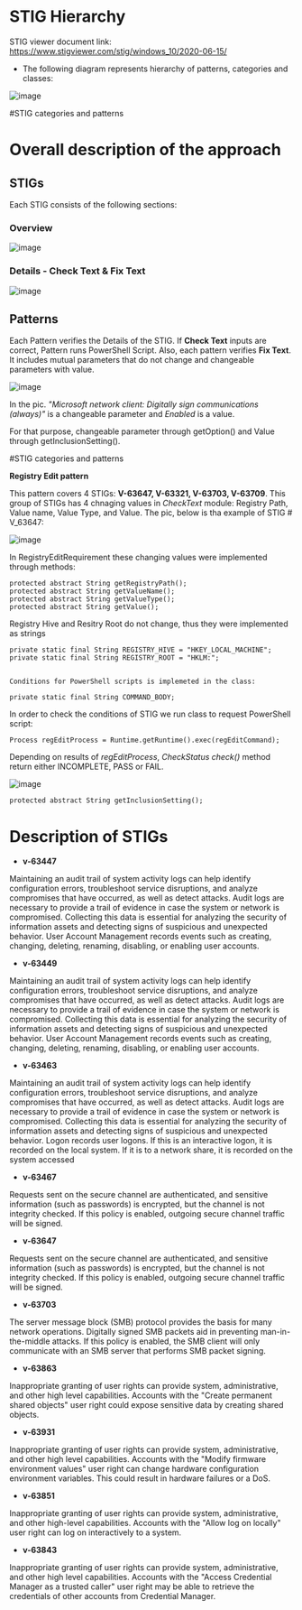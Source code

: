 # **STIG Hierarchy**

STIG viewer document link: https://www.stigviewer.com/stig/windows_10/2020-06-15/

* The following diagram represents hierarchy of patterns, categories and classes:

![image](https://user-images.githubusercontent.com/5621696/177218572-420a739c-5b33-4df4-9a4f-80594324a186.png)

#STIG categories and patterns

# **Overall description of the approach**

## STIGs
Each STIG consists of the following sections:
### Overview 

![image](https://user-images.githubusercontent.com/5621696/177222197-b6b73925-72ad-498e-aae8-774cc36baeff.png)

### Details - Check Text & Fix Text 

![image](https://user-images.githubusercontent.com/5621696/177222158-47ea6780-1dd4-4b8b-ac17-f1d31b6623cd.png)

## Patterns
Each Pattern verifies the Details of the STIG. If **Check Text** inputs are correct, Pattern runs PowerShell Script.
Also, each pattern verifies **Fix Text**. It includes mutual parameters that do not change and changeable parameters with value. 

![image](https://user-images.githubusercontent.com/5621696/177222817-c67412a9-0ff3-415e-a67d-14cb4e3fafc4.png)

In the pic. _"Microsoft network client: Digitally sign communications (always)"_ is a changeable parameter and _Enabled_ is a value.

For that purpose, changeable parameter through getOption() and Value through getInclusionSetting().  


#STIG categories and patterns

**Registry Edit pattern**

This pattern covers 4 STIGs: **V-63647, V-63321, V-63703, V-63709**. 
This group of STIGs has 4 chnaging values in _CheckText_ module: Registry Path, Value name, Value Type, and Value. The pic, below is tha example of STIG # V_63647:

![image](https://user-images.githubusercontent.com/5621696/177219420-c4f13d61-6166-48e4-bbea-ca9160880dea.png)


In RegistryEditRequirement these changing values were implemented through methods:

    protected abstract String getRegistryPath();
    protected abstract String getValueName();
    protected abstract String getValueType();
    protected abstract String getValue();

   Registry Hive and Resitry Root do not change, thus they were implemented as strings
   
    private static final String REGISTRY_HIVE = "HKEY_LOCAL_MACHINE";
    private static final String REGISTRY_ROOT = "HKLM:";
    
    
    Conditions for PowerShell scripts is implemeted in the class:
    
    private static final String COMMAND_BODY; 
    
   In order to check the conditions of STIG we run class to request PowerShell script:
    
    Process regEditProcess = Runtime.getRuntime().exec(regEditCommand);
    
   Depending on results of _regEditProcess_, _CheckStatus check()_ method return either INCOMPLETE, PASS or FAIL.
   
  ![image](https://user-images.githubusercontent.com/5621696/177221775-5d425d50-3ec9-4db2-a2d0-e38001936e84.png)


    protected abstract String getInclusionSetting();

   
# Description of  STIGs

* **v-63447**	

Maintaining an audit trail of system activity logs can help identify configuration errors, troubleshoot service disruptions, and analyze compromises that have occurred, as well as detect attacks. Audit logs are necessary to provide a trail of evidence in case the system or network is compromised. Collecting this data is essential for analyzing the security of information assets and detecting signs of suspicious and unexpected behavior. User Account Management records events such as creating, changing, deleting, renaming, disabling, or enabling user accounts.

* **v-63449**	

Maintaining an audit trail of system activity logs can help identify configuration errors, troubleshoot service disruptions, and analyze compromises that have occurred, as well as detect attacks. Audit logs are necessary to provide a trail of evidence in case the system or network is compromised. Collecting this data is essential for analyzing the security of information assets and detecting signs of suspicious and unexpected behavior. User Account Management records events such as creating, changing, deleting, renaming, disabling, or enabling user accounts.

* **v-63463**	

Maintaining an audit trail of system activity logs can help identify configuration errors, troubleshoot service disruptions, and analyze compromises that have occurred, as well as detect attacks. Audit logs are necessary to provide a trail of evidence in case the system or network is compromised. Collecting this data is essential for analyzing the security of information assets and detecting signs of suspicious and unexpected behavior. Logon records user logons. If this is an interactive logon, it is recorded on the local system. If it is to a network share, it is recorded on the system accessed

* **v-63467**	

Requests sent on the secure channel are authenticated, and sensitive information (such as passwords) is encrypted, but the channel is not integrity checked. If this policy is enabled, outgoing secure channel traffic will be signed.

* **v-63647**	

Requests sent on the secure channel are authenticated, and sensitive information (such as passwords) is encrypted, but the channel is not integrity checked. If this policy is enabled, outgoing secure channel traffic will be signed.

* **v-63703**	

The server message block (SMB) protocol provides the basis for many network operations. Digitally signed SMB packets aid in preventing man-in-the-middle attacks. If this policy is enabled, the SMB client will only communicate with an SMB server that performs SMB packet signing.

* **v-63863**	

Inappropriate granting of user rights can provide system, administrative, and other high level capabilities. Accounts with the "Create permanent shared objects" user right could expose sensitive data by creating shared objects.

* **v-63931**	

Inappropriate granting of user rights can provide system, administrative, and other high level capabilities. Accounts with the "Modify firmware environment values" user right can change hardware configuration environment variables. This could result in hardware failures or a DoS.

* **v-63851**	

Inappropriate granting of user rights can provide system, administrative, and other high-level capabilities. Accounts with the "Allow log on locally" user right can log on interactively to a system.

* **v-63843**

Inappropriate granting of user rights can provide system, administrative, and other high level capabilities. Accounts with the "Access Credential Manager as a trusted caller" user right may be able to retrieve the credentials of other accounts from Credential Manager.
